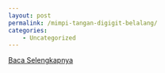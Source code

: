 ```yaml
---
layout: post
permalink: /mimpi-tangan-digigit-belalang/
categories:
    - Uncategorized
---
```


[Baca Selengkapnya](/07)